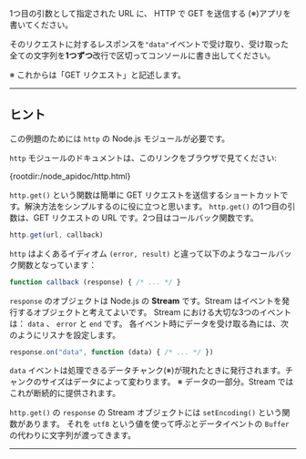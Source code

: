 1つ目の引数として指定された URL に、 HTTP で GET を送信する (※)アプリを書いてください。

そのリクエストに対するレスポンスを`"data"`イベントで受け取り、受け取った全ての文字列を**1つずつ**改行で区切ってコンソールに書き出してください。

※ これからは「GET リクエスト」と記述します。

----------------------------------------------------------------------
## ヒント

この例題のためには `http` の Node.js モジュールが必要です。

`http` モジュールのドキュメントは、このリンクをブラウザで見てください:

  {rootdir:/node_apidoc/http.html}

`http.get()` という関数は簡単に GET リクエストを送信するショートカットです。解決方法をシンプルするのに役に立つと思います。
`http.get()` の1つ目の引数は、GET リクエストの URL です。2つ目はコールバック関数です。

```js
http.get(url, callback)
```

`http` はよくあるイディオム  `(error, result)` と違って以下のようなコールバック関数となっています：

```js
function callback (response) { /* ... */ }
```

`response` のオブジェクトは Node.js の **Stream** です。Stream はイベントを発行するオブジェクトと考えてよいです。
Stream における大切な3つのイベントは： `data` 、 `error` と `end` です。
各イベント時にデータを受け取る為には、次のようにリスナを設定します。

```js
response.on("data", function (data) { /* ... */ })
```

`data` イベントは処理できるデータチャンク(※)が現れたときに発行されます。チャンクのサイズはデータによって変わります。
※ データの一部分。Stream ではこれが断続的に提供されます。

`http.get()` の `response` の Stream オブジェクトには `setEncoding()` という関数があります。
それを `utf8` という値を使って呼ぶとデータイベントの `Buffer` の代わりに文字列が渡ってきます。

----------------------------------------------------------------------
